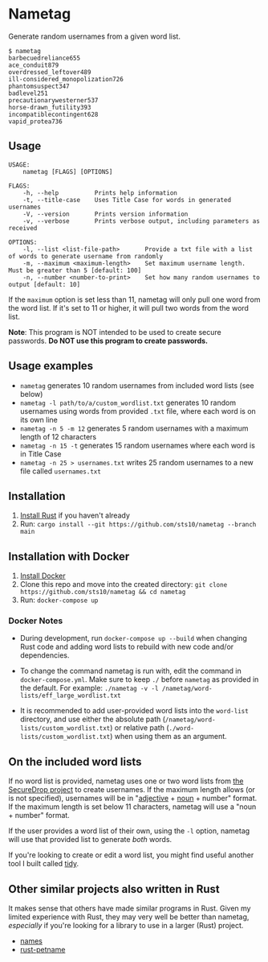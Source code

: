 # Nametag

Generate random usernames from a given word list.

```text
$ nametag
barbecuedreliance655
ace_conduit879
overdressed_leftover489
ill-considered_monopolization726
phantomsuspect347
badlevel251
precautionarywesterner537
horse-drawn_futility393
incompatiblecontingent628
vapid_protea736
```

## Usage

```text
USAGE:
    nametag [FLAGS] [OPTIONS]

FLAGS:
    -h, --help          Prints help information
    -t, --title-case    Uses Title Case for words in generated usernames
    -V, --version       Prints version information
    -v, --verbose       Prints verbose output, including parameters as received

OPTIONS:
    -l, --list <list-file-path>       Provide a txt file with a list of words to generate username from randomly
    -m, --maximum <maximum-length>    Set maximum username length. Must be greater than 5 [default: 100]
    -n, --number <number-to-print>    Set how many random usernames to output [default: 10]
```

If the `maximum` option is set less than 11, nametag will only pull one word from the word list. If it's set to 11 or higher, it will pull two words from the word list.

**Note**: This program is NOT intended to be used to create secure passwords. **Do NOT use this program to create passwords.**

## Usage examples

- `nametag` generates 10 random usernames from included word lists (see below)
- `nametag -l path/to/a/custom_wordlist.txt` generates 10 random usernames using words from provided `.txt` file, where each word is on its own line
- `nametag -n 5 -m 12` generates 5 random usernames with a maximum length of 12 characters
- `nametag -n 15 -t` generates 15 random usernames where each word is in Title Case
- `nametag -n 25 > usernames.txt` writes 25 random usernames to a new file called `usernames.txt`

## Installation

1. [Install Rust](https://www.rust-lang.org/tools/install) if you haven't already
2. Run: `cargo install --git https://github.com/sts10/nametag --branch main`

## Installation with Docker

1. [Install Docker](https://docs.docker.com/get-docker)
2. Clone this repo and move into the created directory: `git clone https://github.com/sts10/nametag && cd nametag`
3. Run: `docker-compose up`

### Docker Notes

- During development, run `docker-compose up --build` when changing Rust code and adding word lists to rebuild with new code and/or dependencies.

- To change the command nametag is run with, edit the command in `docker-compose.yml`. Make sure to keep `./` before `nametag` as provided in the default. For example: `./nametag -v -l /nametag/word-lists/eff_large_wordlist.txt`

- It is recommended to add user-provided word lists into the `word-list` directory, and use either the absolute path (`/nametag/word-lists/custom_wordlist.txt`) or relative path (`./word-lists/custom_wordlist.txt`) when using them as an argument.

## On the included word lists

If no word list is provided, nametag uses one or two word lists from [the SecureDrop project](https://github.com/freedomofpress/securedrop/) to create usernames. If the maximum length allows (or is not specified), usernames will be in "[adjective](https://github.com/freedomofpress/securedrop/blob/develop/securedrop/dictionaries/adjectives.txt) + [noun](https://github.com/freedomofpress/securedrop/blob/develop/securedrop/dictionaries/nouns.txt) + number" format. If the maximum length is set below 11 characters, nametag will use a "noun + number" format.

If the user provides a word list of their own, using the `-l` option, nametag will use that provided list to generate _both_ words. 

If you're looking to create or edit a word list, you might find useful another tool I built called [tidy](https://github.com/sts10/tidy).

## Other similar projects also written in Rust

It makes sense that others have made similar programs in Rust. Given my limited experience with Rust, they may very well be better than nametag, _especially_ if you're looking for a library to use in a larger (Rust) project.

- [names](https://github.com/fnichol/names)
- [rust-petname](https://github.com/allenap/rust-petname)
